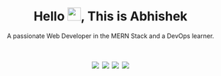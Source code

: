 ### <h1 align="center">Hello <img src="https://raw.githubusercontent.com/MartinHeinz/MartinHeinz/master/wave.gif" width="30px">, This is Abhishek

<div align="center">

A passionate Web Developer in the MERN Stack and a DevOps learner.
  
</div>


<h1 align="center">
<a href="https://leetcode.com/AbhishekIppili/"><img src="https://img.shields.io/badge/LeetCode-000000?style=for-the-badge&logo=LeetCode&logoColor=#d16c06"></a>
<a href="https://www.linkedin.com/in/abhishek-ippili/"><img src="https://img.shields.io/badge/linkedin-%230077B5.svg?style=for-the-badge&logo=linkedin&logoColor=white"></a>
<a href="mailto:satyaabhishekippili@gmail.com"><img src="https://img.shields.io/badge/Gmail-D14836?style=for-the-badge&logo=gmail&logoColor=white"></a>
<a href="https://hashnode.com/@abhishekippili"><img src="https://img.shields.io/badge/Hashnode-2962FF?style=for-the-badge&logo=hashnode&logoColor=white"></a>
</h1>




